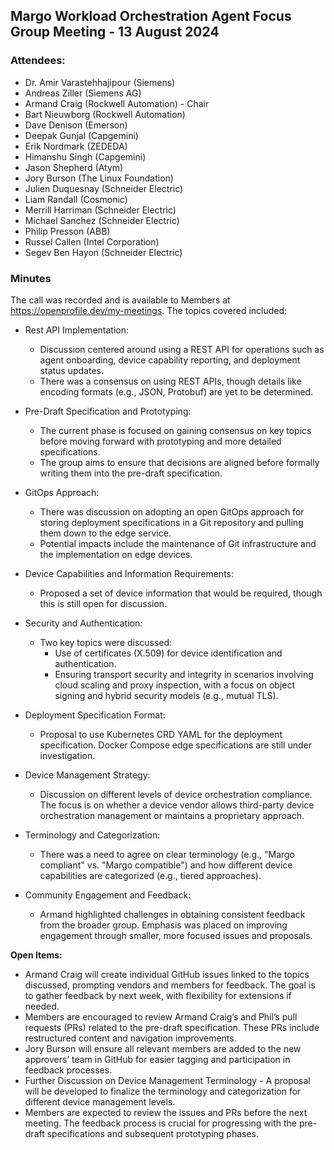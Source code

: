 ## Margo Workload Orchestration Agent Focus Group Meeting - 13 August 2024

### Attendees:
* Dr. Amir Varastehhajipour (Siemens)
* Andreas Ziller (Siemens AG)
* Armand Craig (Rockwell Automation) - Chair
* Bart Nieuwborg (Rockwell Automation)
* Dave Denison (Emerson)
* Deepak Gunjal (Capgemini)
* Erik Nordmark (ZEDEDA)
* Himanshu Singh (Capgemini)
* Jason Shepherd (Atym)
* Jory Burson (The Linux Foundation)
* Julien Duquesnay (Schneider Electric)
* Liam Randall (Cosmonic)
* Merrill Harriman (Schneider Electric)
* Michael Sanchez (Schneider Electric)
* Philip Presson (ABB)
* Russel Callen (Intel Corporation)
* Segev Ben Hayon (Schneider Electric)

### Minutes
The call was recorded and is available to Members at https://openprofile.dev/my-meetings. The topics covered included: 

* Rest API Implementation:
   - Discussion centered around using a REST API for operations such as agent onboarding, device capability reporting, and deployment status updates.
   - There was a consensus on using REST APIs, though details like encoding formats (e.g., JSON, Protobuf) are yet to be determined.

* Pre-Draft Specification and Prototyping:
   - The current phase is focused on gaining consensus on key topics before moving forward with prototyping and more detailed specifications.
   - The group aims to ensure that decisions are aligned before formally writing them into the pre-draft specification.

* GitOps Approach:
   - There was discussion on adopting an open GitOps approach for storing deployment specifications in a Git repository and pulling them down to the edge service.
   - Potential impacts include the maintenance of Git infrastructure and the implementation on edge devices.

* Device Capabilities and Information Requirements:
   - Proposed a set of device information that would be required, though this is still open for discussion.

* Security and Authentication:
   - Two key topics were discussed:
     - Use of certificates (X.509) for device identification and authentication.
     - Ensuring transport security and integrity in scenarios involving cloud scaling and proxy inspection, with a focus on object signing and hybrid security models (e.g., mutual TLS).

* Deployment Specification Format:
   - Proposal to use Kubernetes CRD YAML for the deployment specification. Docker Compose edge specifications are still under investigation.

* Device Management Strategy:
   - Discussion on different levels of device orchestration compliance. The focus is on whether a device vendor allows third-party device orchestration management or maintains a proprietary approach.

* Terminology and Categorization:
   - There was a need to agree on clear terminology (e.g., "Margo compliant" vs. "Margo compatible") and how different device capabilities are categorized (e.g., tiered approaches).

* Community Engagement and Feedback:
   - Armand highlighted challenges in obtaining consistent feedback from the broader group. Emphasis was placed on improving engagement through smaller, more focused issues and proposals.

**Open Items:**
   - Armand Craig will create individual GitHub issues linked to the topics discussed, prompting vendors and members for feedback. The goal is to gather feedback by next week, with flexibility for extensions if needed.
   - Members are encouraged to review Armand Craig’s and Phil’s pull requests (PRs) related to the pre-draft specification. These PRs include restructured content and navigation improvements.
   - Jory Burson will ensure all relevant members are added to the new approvers’ team in GitHub for easier tagging and participation in feedback processes.
   - Further Discussion on Device Management Terminology - A proposal will be developed to finalize the terminology and categorization for different device management levels.
   - Members are expected to review the issues and PRs before the next meeting. The feedback process is crucial for progressing with the pre-draft specifications and subsequent prototyping phases.